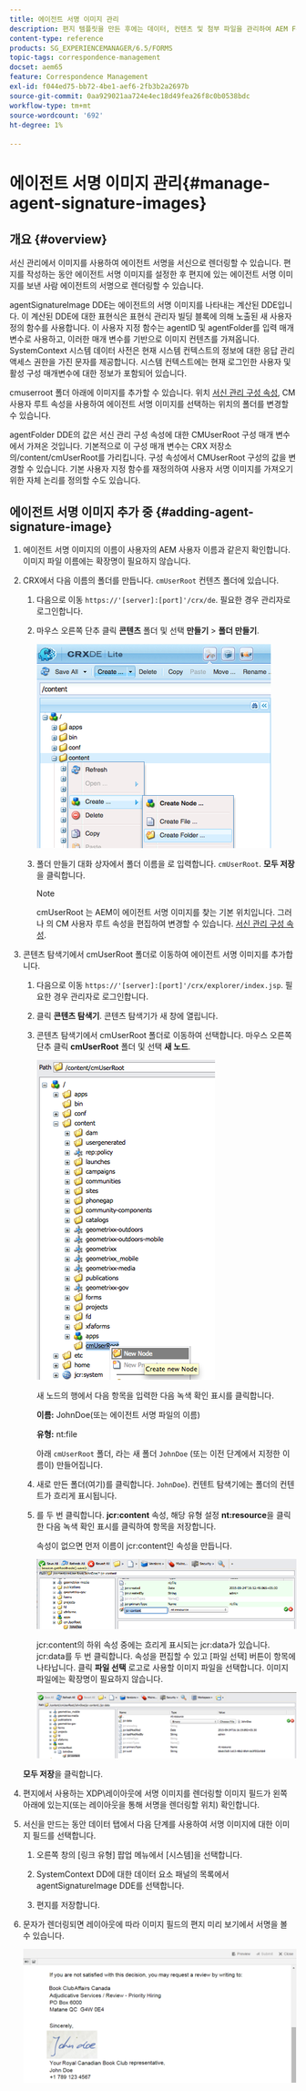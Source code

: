 ```yaml
---
title: 에이전트 서명 이미지 관리
description: 편지 템플릿을 만든 후에는 데이터, 컨텐츠 및 첨부 파일을 관리하여 AEM Forms에서 서신을 만드는 데 사용할 수 있습니다.
content-type: reference
products: SG_EXPERIENCEMANAGER/6.5/FORMS
topic-tags: correspondence-management
docset: aem65
feature: Correspondence Management
exl-id: f044ed75-bb72-4be1-aef6-2fb3b2a2697b
source-git-commit: 0aa929021aa724e4ec18d49fea26f8c0b0538bdc
workflow-type: tm+mt
source-wordcount: '692'
ht-degree: 1%

---
```


# 에이전트 서명 이미지 관리{#manage-agent-signature-images}

## 개요 {#overview}

서신 관리에서 이미지를 사용하여 에이전트 서명을 서신으로 렌더링할 수 있습니다. 편지를 작성하는 동안 에이전트 서명 이미지를 설정한 후 편지에 있는 에이전트 서명 이미지를 보낸 사람 에이전트의 서명으로 렌더링할 수 있습니다.

agentSignatureImage DDE는 에이전트의 서명 이미지를 나타내는 계산된 DDE입니다. 이 계산된 DDE에 대한 표현식은 표현식 관리자 빌딩 블록에 의해 노출된 새 사용자 정의 함수를 사용합니다. 이 사용자 지정 함수는 agentID 및 agentFolder를 입력 매개 변수로 사용하고, 이러한 매개 변수를 기반으로 이미지 컨텐츠를 가져옵니다. SystemContext 시스템 데이터 사전은 현재 시스템 컨텍스트의 정보에 대한 응답 관리 액세스 권한을 가진 문자를 제공합니다. 시스템 컨텍스트에는 현재 로그인한 사용자 및 활성 구성 매개변수에 대한 정보가 포함되어 있습니다.

cmuserroot 폴더 아래에 이미지를 추가할 수 있습니다. 위치 [서신 관리 구성 속성](/help/forms/using/cm-configuration-properties.md), CM 사용자 루트 속성을 사용하여 에이전트 서명 이미지를 선택하는 위치의 폴더를 변경할 수 있습니다.

agentFolder DDE의 값은 서신 관리 구성 속성에 대한 CMUserRoot 구성 매개 변수에서 가져온 것입니다. 기본적으로 이 구성 매개 변수는 CRX 저장소의/content/cmUserRoot를 가리킵니다. 구성 속성에서 CMUserRoot 구성의 값을 변경할 수 있습니다.
기본 사용자 지정 함수를 재정의하여 사용자 서명 이미지를 가져오기 위한 자체 논리를 정의할 수도 있습니다.

## 에이전트 서명 이미지 추가 중 {#adding-agent-signature-image}

1. 에이전트 서명 이미지의 이름이 사용자의 AEM 사용자 이름과 같은지 확인합니다. 이미지 파일 이름에는 확장명이 필요하지 않습니다.
1. CRX에서 다음 이름의 폴더를 만듭니다. `cmUserRoot` 컨텐츠 폴더에 있습니다.

   1. 다음으로 이동 `https://'[server]:[port]'/crx/de`. 필요한 경우 관리자로 로그인합니다.

   1. 마우스 오른쪽 단추 클릭 **콘텐츠** 폴더 및 선택 **만들기** > **폴더 만들기**.

      ![폴더 만들기](assets/1_createnode_cmuserroot.png)

   1. 폴더 만들기 대화 상자에서 폴더 이름을 로 입력합니다. `cmUserRoot`. **모두 저장**&#x200B;을 클릭합니다.

      >[!NOTE]
      >
      >cmUserRoot 는 AEM이 에이전트 서명 이미지를 찾는 기본 위치입니다. 그러나 의 CM 사용자 루트 속성을 편집하여 변경할 수 있습니다. [서신 관리 구성 속성](/help/forms/using/cm-configuration-properties.md).

1. 콘텐츠 탐색기에서 cmUserRoot 폴더로 이동하여 에이전트 서명 이미지를 추가합니다.

   1. 다음으로 이동 `https://'[server]:[port]'/crx/explorer/index.jsp`. 필요한 경우 관리자로 로그인합니다.
   1. 클릭 **콘텐츠 탐색기**. 콘텐츠 탐색기가 새 창에 열립니다.
   1. 콘텐츠 탐색기에서 cmUserRoot 폴더로 이동하여 선택합니다. 마우스 오른쪽 단추 클릭 **cmUserRoot** 폴더 및 선택 **새 노드**.

      ![cmUserRoot의 새 노드](assets/2_cmuserroot_newnode.png)

      새 노드의 행에서 다음 항목을 입력한 다음 녹색 확인 표시를 클릭합니다.

      **이름:** JohnDoe(또는 에이전트 서명 파일의 이름)

      **유형:** nt:file

      아래 `cmUserRoot` 폴더, 라는 새 폴더 `JohnDoe` (또는 이전 단계에서 지정한 이름이) 만들어집니다.

   1. 새로 만든 폴더(여기)를 클릭합니다. `JohnDoe`). 컨텐트 탐색기에는 폴더의 컨텐트가 흐리게 표시됩니다.

   1. 를 두 번 클릭합니다. **jcr:content** 속성, 해당 유형 설정 **nt:resource**&#x200B;을 클릭한 다음 녹색 확인 표시를 클릭하여 항목을 저장합니다.

      속성이 없으면 먼저 이름이 jcr:content인 속성을 만듭니다.

      ![jcr:content 속성](assets/3_jcrcontentntresource.png)

      jcr:content의 하위 속성 중에는 흐리게 표시되는 jcr:data가 있습니다. jcr:data를 두 번 클릭합니다. 속성을 편집할 수 있고 [파일 선택] 버튼이 항목에 나타납니다. 클릭 **파일 선택** 로고로 사용할 이미지 파일을 선택합니다. 이미지 파일에는 확장명이 필요하지 않습니다.

      ![JCR 데이터](assets/5_jcrdata.png)

   **모두 저장**&#x200B;을 클릭합니다.

1. 편지에서 사용하는 XDP\레이아웃에 서명 이미지를 렌더링할 이미지 필드가 왼쪽 아래에 있는지(또는 레이아웃을 통해 서명을 렌더링할 위치) 확인합니다.
1. 서신을 만드는 동안 데이터 탭에서 다음 단계를 사용하여 서명 이미지에 대한 이미지 필드를 선택합니다.

   1. 오른쪽 창의 [링크 유형] 팝업 메뉴에서 [시스템]을 선택합니다.

   1. SystemContext DD에 대한 데이터 요소 패널의 목록에서 agentSignatureImage DDE를 선택합니다.

   1. 편지를 저장합니다.

1. 문자가 렌더링되면 레이아웃에 따라 이미지 필드의 편지 미리 보기에서 서명을 볼 수 있습니다.

   ![편지의 에이전트 서명 이미지](assets/letterwithsignature.png)
